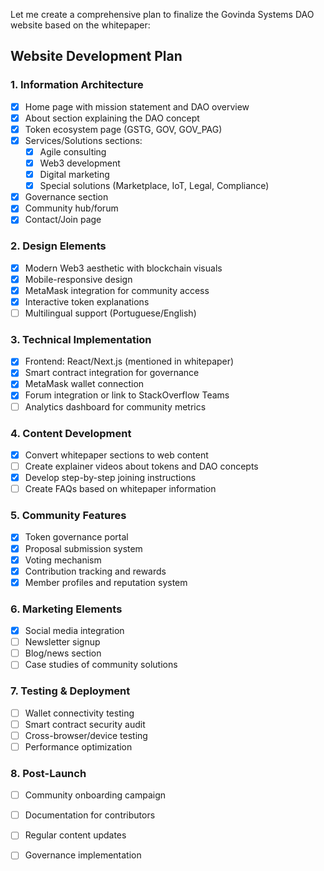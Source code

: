 Let me create a comprehensive plan to finalize the Govinda Systems DAO website based on the whitepaper:

## Website Development Plan

### 1. Information Architecture
- [x] Home page with mission statement and DAO overview
- [x] About section explaining the DAO concept
- [x] Token ecosystem page (GSTG, GOV, GOV_PAG)
- [x] Services/Solutions sections:
  - [x] Agile consulting
  - [x] Web3 development
  - [x] Digital marketing
  - [x] Special solutions (Marketplace, IoT, Legal, Compliance)
- [x] Governance section
- [x] Community hub/forum
- [x] Contact/Join page

### 2. Design Elements
- [x] Modern Web3 aesthetic with blockchain visuals
- [x] Mobile-responsive design
- [x] MetaMask integration for community access
- [x] Interactive token explanations
- [ ] Multilingual support (Portuguese/English)

### 3. Technical Implementation
- [x] Frontend: React/Next.js (mentioned in whitepaper)
- [x] Smart contract integration for governance
- [x] MetaMask wallet connection
- [x] Forum integration or link to StackOverflow Teams
- [ ] Analytics dashboard for community metrics

### 4. Content Development
- [x] Convert whitepaper sections to web content
- [ ] Create explainer videos about tokens and DAO concepts
- [x] Develop step-by-step joining instructions
- [ ] Create FAQs based on whitepaper information

### 5. Community Features
- [x] Token governance portal
- [x] Proposal submission system
- [x] Voting mechanism
- [x] Contribution tracking and rewards
- [x] Member profiles and reputation system

### 6. Marketing Elements
- [x] Social media integration
- [ ] Newsletter signup
- [ ] Blog/news section
- [ ] Case studies of community solutions

### 7. Testing & Deployment
- [ ] Wallet connectivity testing
- [ ] Smart contract security audit
- [ ] Cross-browser/device testing
- [ ] Performance optimization

### 8. Post-Launch
- [ ] Community onboarding campaign
- [ ] Documentation for contributors
- [ ] Regular content updates
- [ ] Governance implementation


